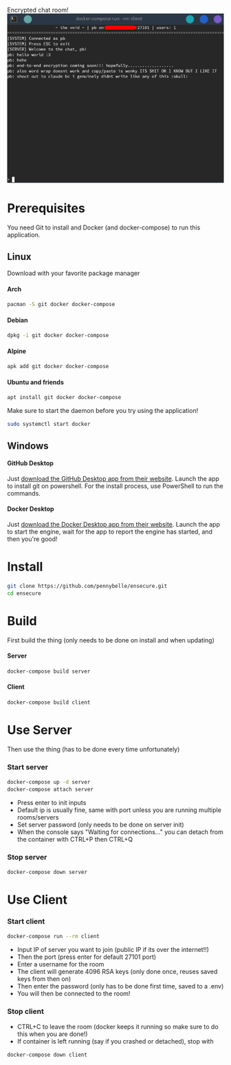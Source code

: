 Encrypted chat room!
![~ the void ~](/media/the_void.png?raw=true "ensecure client")

# Prerequisites
You need Git to install and Docker (and docker-compose) to run this application.
## Linux
Download with your favorite package manager
#### Arch
```sh
pacman -S git docker docker-compose
```
#### Debian
```sh
dpkg -i git docker docker-compose
```
#### Alpine
```sh
apk add git docker docker-compose
```
#### Ubuntu and friends
```sh
apt install git docker docker-compose
```

Make sure to start the daemon before you try using the application!
```sh
sudo systemctl start docker
```

## Windows
#### GitHub Desktop
Just [download the GitHub Desktop app from their website](https://central.github.com/deployments/desktop/desktop/latest/win32).
Launch the app to install git on powershell. For the install process, use PowerShell to run the commands.
#### Docker Desktop
Just [download the Docker Desktop app from their website](https://desktop.docker.com/win/main/amd64/Docker%20Desktop%20Installer.exe?utm_source=docker&utm_medium=webreferral&utm_campaign=dd-smartbutton&utm_location=module).
Launch the app to start the engine, wait for the app to report the engine has started, and then you're good!


# Install
```sh
git clone https://github.com/pennybelle/ensecure.git
cd ensecure
```

# Build
First build the thing (only needs to be done on install and when updating)
#### Server
```sh
docker-compose build server
```
#### Client
```sh
docker-compose build client
```

# Use Server
Then use the thing (has to be done every time unfortunately)
### Start server
```sh
docker-compose up -d server
docker-compose attach server
```
- Press enter to init inputs
- Default ip is usually fine, same with port unless you are running multiple rooms/servers
- Set server password (only needs to be done on server init)
- When the console says "Waiting for connections..." you can detach from the container with CTRL+P then CTRL+Q
### Stop server
```sh
docker-compose down server
```
# Use Client
### Start client
```sh
docker-compose run --rm client
```
- Input IP of server you want to join (public IP if its over the internet!!)
- Then the port (press enter for default 27101 port)
- Enter a username for the room
- The client will generate 4096 RSA keys (only done once, reuses saved keys from then on)
- Then enter the password (only has to be done first time, saved to a .env)
- You will then be connected to the room!
### Stop client
- CTRL+C to leave the room (docker keeps it running so make sure to do this when you are done!)
- If container is left running (say if you crashed or detached), stop with
```sh
docker-compose down client
```